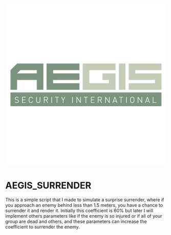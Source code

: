 # ![aegis_surrender](screens/logo.png)
# AEGIS_SURRENDER

This is a simple script that I made to simulate a surprise surrender, where
if you approach an enemy behind less than 1.5 meters, you have a chance to surrender it and render it. Initially this coefficient is 60% but later I will implement others parameters like if the enemy is so injured or if all of your group are dead and others, and these parameters can increase the coefficient to surrender the enemy.
